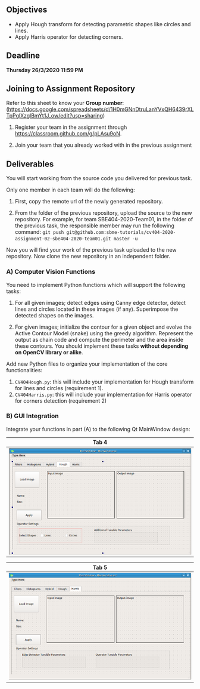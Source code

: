 ## Objectives

* Apply Hough transform for detecting parametric shapes like circles and lines.
* Apply Harris operator for detecting corners.

## Deadline

**Thursday 26/3/2020 11:59 PM**

## Joining to Assignment Repository
Refer to this sheet to know your **Group number**: (https://docs.google.com/spreadsheets/d/1H0mGNnDtruLanYVxQH6439rXLTpPglXzglBmYt1J_ow/edit?usp=sharing)

1. Register your team in the assignment through https://classroom.github.com/g/pLAsu9oN. 

2. Join your team that you already worked with in the previous assignment



## Deliverables

You will start working from the source code you delivered for previous task.

Only one member in each team will do the following:

1. First, copy the remote url of the newly generated repository.

2. From the folder of the previous repository, upload the source to the new repository.
For example, for team SBE404-2020-Team01, in the folder of the previous task, the responsible member may run the following command:
`git push git@github.com:sbme-tutorials/cv404-2020-assignment-02-sbe404-2020-team01.git master -u`

Now you will find your work of the previous task uploaded to the new repository. Now clone the new repository in an independent folder.



### A) Computer Vision Functions

You need to implement Python functions which will support the following tasks:

1. For all given images; detect edges using Canny edge detector, detect lines and circles located in these images (if any). Superimpose the detected shapes on the images.

2. For given images; initialize the contour for a given object and evolve the Active Contour Model (snake) using the greedy algorithm. Represent the output as chain code and compute the perimeter and the area inside these contours.
You should implement these tasks **without depending on OpenCV library or alike**.


Add new Python files to organize your implementation of the core functionalities:

1. `CV404Hough.py`: this will include your implementation for Hough transform for lines and circles (requirement 1).
2. `CV404Harris.py`: this will include your implementation for Harris operator for corners detection (requirement 2)

### B) GUI Integration

Integrate your functions in part (A) to the following Qt MainWindow design:



| Tab 4 |
|---|
| <img src=".screen/tab4.png" style="width:500px;"> |

| Tab 5 |
|---|
| <img src=".screen/tab5.png" style="width:500px;"> |
